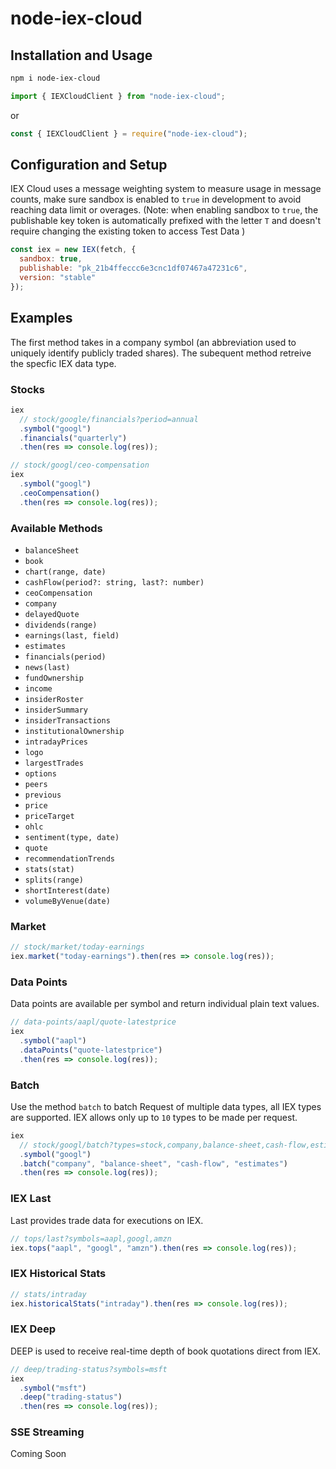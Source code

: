 # node-iex-cloud

## Installation and Usage

```bash
npm i node-iex-cloud
```

```javascript
import { IEXCloudClient } from "node-iex-cloud";
```

or

```javascript
const { IEXCloudClient } = require("node-iex-cloud");
```

## Configuration and Setup

IEX Cloud uses a message weighting system to measure usage in message counts, make sure sandbox is enabled to `true` in development to avoid reaching data limit or overages.
(Note: when enabling sandbox to `true`, the publishable key token is automatically prefixed with the letter `T` and doesn't require changing the existing token to access Test Data )

```javascript
const iex = new IEX(fetch, {
  sandbox: true,
  publishable: "pk_21b4ffeccc6e3cnc1df07467a47231c6",
  version: "stable"
});
```

## Examples

The first method takes in a company symbol (an abbreviation used to uniquely identify publicly traded shares). The subequent method retreive the specfic IEX data type.

### Stocks

```javascript
iex
  // stock/google/financials?period=annual
  .symbol("googl")
  .financials("quarterly")
  .then(res => console.log(res));
```

```javascript
// stock/googl/ceo-compensation
iex
  .symbol("googl")
  .ceoCompensation()
  .then(res => console.log(res));
```

### Available Methods

- `balanceSheet`
- `book`
- `chart(range, date)`
- `cashFlow(period?: string, last?: number)`
- `ceoCompensation`
- `company`
- `delayedQuote`
- `dividends(range)`
- `earnings(last, field)`
- `estimates`
- `financials(period)`
- `news(last)`
- `fundOwnership`
- `income`
- `insiderRoster`
- `insiderSummary`
- `insiderTransactions`
- `institutionalOwnership`
- `intradayPrices`
- `logo`
- `largestTrades`
- `options`
- `peers`
- `previous`
- `price`
- `priceTarget`
- `ohlc`
- `sentiment(type, date)`
- `quote`
- `recommendationTrends`
- `stats(stat)`
- `splits(range)`
- `shortInterest(date)`
- `volumeByVenue(date)`

### Market

```javascript
// stock/market/today-earnings
iex.market("today-earnings").then(res => console.log(res));
```

### Data Points

Data points are available per symbol and return individual plain text values.

```javascript
// data-points/aapl/quote-latestprice
iex
  .symbol("aapl")
  .dataPoints("quote-latestprice")
  .then(res => console.log(res));
```

### Batch

Use the method `batch` to batch Request of multiple data types, all IEX types are supported. IEX allows only up to `10` types to be made per request.

```javascript
iex
  // stock/googl/batch?types=stock,company,balance-sheet,cash-flow,estimates
  .symbol("googl")
  .batch("company", "balance-sheet", "cash-flow", "estimates")
  .then(res => console.log(res));
```

### IEX Last

Last provides trade data for executions on IEX.

```javascript
// tops/last?symbols=aapl,googl,amzn
iex.tops("aapl", "googl", "amzn").then(res => console.log(res));
```

### IEX Historical Stats

```javascript
// stats/intraday
iex.historicalStats("intraday").then(res => console.log(res));
```

### IEX Deep

DEEP is used to receive real-time depth of book quotations direct from IEX.

```javascript
// deep/trading-status?symbols=msft
iex
  .symbol("msft")
  .deep("trading-status")
  .then(res => console.log(res));
```

### SSE Streaming

Coming Soon
